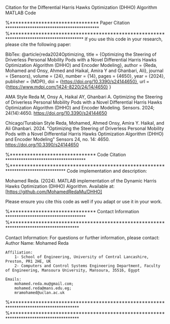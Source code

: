 Citation for the Differential Harris Hawks Optimization (DHHO) Algorithm MATLAB Code


%******************************* Paper Citation ******************************************
%*****************************************************************************************
If you use this code in your research, please cite the following paper:
    
 BibTex:
 @article{reda2024Optimizing,
          title = {Optimizing the Steering of Driverless Personal Mobility Pods with a Novel Differential Harris Hawks Optimization Algorithm (DHHO) and Encoder Modeling},
          author = {Reda, Mohamed and Onsy, Ahmed and Haikal, Amira Y and Ghanbari, Ali},
          journal = {Sensors},
          volume = {24},
          number = {14},
          pages = {4650},
          year = {2024},
          publisher = {MDPI},
          doi = {https://doi.org/10.3390/s24144650},
          url = {https://www.mdpi.com/1424-8220/24/14/4650}
        }

 AMA Style
  Reda M, Onsy A, Haikal AY, Ghanbari A. Optimizing the Steering of Driverless Personal Mobility Pods with a Novel Differential Harris Hawks Optimization 
  Algorithm (DHHO) and Encoder Modeling. Sensors. 2024; 24(14):4650. https://doi.org/10.3390/s24144650

    
 Chicago/Turabian Style
   Reda, Mohamed, Ahmed Onsy, Amira Y. Haikal, and Ali Ghanbari. 2024. "Optimizing the Steering of Driverless Personal Mobility Pods with a Novel Differential
   Harris Hawks Optimization Algorithm (DHHO) and Encoder Modeling" Sensors 24, no. 14: 4650. https://doi.org/10.3390/s24144650
        


%****************************** Code Citation ************************************
%*********************************************************************************
Code implementation and description:

Mohamed Reda. (2024). MATLAB implementation of the Dynamic Harris Hawks Optimization (DHHO) Algorithm. Available at: [https://github.com/MohamedRedaMu/DHHO]

Please ensure you cite this code as well if you adapt or use it in your work.


%****************************** Contact Information ************************************
%***************************************************************************************


Contact Information:
    For questions or further information, please contact:
    Author Name:
        Mohamed Reda

    Affiliation:
        1- School of Engineering, University of Central Lancashire, Preston, PR1 2HE, UK
        2- Computers and Control Systems Engineering Department, Faculty of Engineering, Mansoura University, Mansoura, 35516, Egypt

    Emails:
        mohamed.reda.mu@gmail.com;
        mohamed.reda@mans.edu.eg;
        mramohamed@uclan.ac.uk


%***************************************************************************************
%***************************************************************************************
